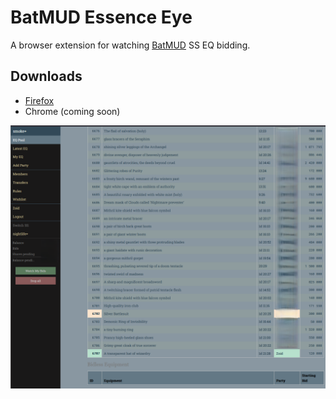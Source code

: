 # BatMUD Essence Eye

A browser extension for watching [BatMUD](https://www.bat.org/) SS EQ bidding.

## Downloads

- [Firefox](https://github.com/x1a0/batmud-essence-eye/releases/latest/download/essence-eye.xpi)
- Chrome (coming soon)

![Screenshot](misc/screenshot.png)
